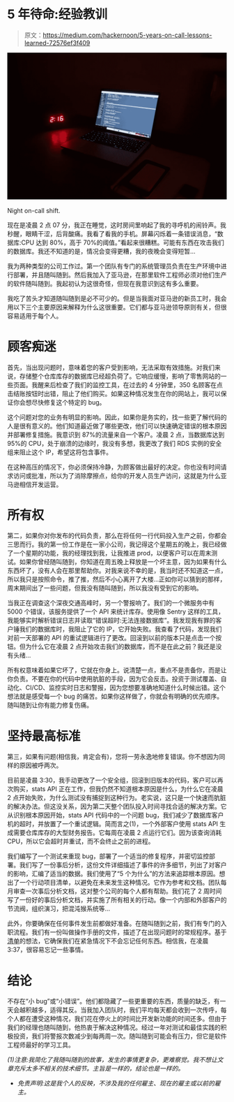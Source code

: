 # 5 年待命:经验教训

> 原文：<https://medium.com/hackernoon/5-years-on-call-lessons-learned-72576ef3f409>

![](img/944dccf703145a8a25f3cbaf14d19d59.png)

Night on-call shift.

现在是凌晨 2 点 07 分，我正在睡觉，这时房间里响起了我的寻呼机的闹铃声。我秒醒，眼睛干涩，后背酸痛。我看了看我的手机。屏幕闪烁着一条错误消息，“数据库:CPU 达到 80%，高于 70%的阈值。”看起来很糟糕。可能有东西在攻击我们的数据库。我还不知道的是，情况会变得更糟，我的夜晚会变得短暂…

我为两种类型的公司工作过。第一个团队有专门的系统管理员负责在生产环境中进行部署，并且随叫随到。然后我加入了亚马逊，在那里软件工程师必须对他们生产的软件随叫随到。我起初认为这很奇怪，但现在我意识到这有多么重要。

我吃了苦头才知道随叫随到是必不可少的。但是当我面对亚马逊的新员工时，我会用以下三个主要原因来解释为什么这很重要。它们都与亚马逊领导原则有关，但很容易适用于每个人。

# 顾客痴迷

首先，当出现问题时，意味着您的客户受到影响，无法采取有效措施。对我们来说，存储整个仓库库存的数据库已经超负荷了。它响应缓慢，影响了零售网站的一些页面。我醒来后检查了我们的监控工具，在过去的 4 分钟里，350 名顾客在点击结账按钮时出错，阻止了他们购买。如果这种情况发生在你的网站上，我可以保证你会想尽快修复这个特定的 bug。

这个问题对您的业务有明显的影响。因此，如果你是务实的，找一些更了解代码的人是很有意义的。他们知道最近做了哪些更改，他们可以快速确定错误的根本原因并部署修复措施。我意识到 87%的流量来自一个客户。凌晨 2 点，当数据库达到 95%的 CPU，处于崩溃的边缘时，我没有多想，我更改了我们 RDS 实例的安全组来阻止这个 IP，希望这将包含事件。

在这种高压的情况下，你必须保持冷静，为顾客做出最好的决定。你也没有时间请求访问或批准，所以为了消除摩擦点，给你的开发人员生产访问，这就是为什么亚马逊相信开发运营。

# 所有权

第二，如果你对你发布的代码负责，那么在将任何一行代码投入生产之前，你都会三思而行。我的第一份工作是在一家小公司，我记得这个星期五的晚上，我已经做了一个星期的功能，我的经理找到我，让我推进 prod，以便客户可以在周末测试。如果你曾经随叫随到，你知道在周五晚上释放是一个坏主意，因为如果有什么东西坏了，没有人会在那里帮助你。对我来说不幸的是，我当时还不知道这一点，所以我只是按照命令，推了推，然后不小心离开了大楼…正如你可以猜到的那样，周末期间出了一些问题，但我没有随叫随到，所以我没有受到它的影响。

当我正在调查这个深夜交通高峰时，另一个警报响了。我们的一个微服务中有 5000 个错误，该服务提供了一个 API 来统计库存。使用像 Sentry 这样的工具，我能够实时解析错误日志并读取“错误超时:无法连接数据库”。我发现我有罪的客户锤我们的数据库时，我阻止了它的 IP，它开始失败。我查看了代码，发现我们对前一天部署的 API 的重试逻辑进行了更改。回滚到以前的版本只是点击一个按钮。但为什么它在凌晨 2 点开始攻击我们的数据库，而不是在此之前？我还是没有头绪…

所有权意味着如果它坏了，它就在你身上。说清楚一点，重点不是责备你，而是让你负责。不要在你的代码中使用肮脏的手段，因为它会反击。投资于测试覆盖、自动化、CI/CD、监控实时日志和警报，因为您想要准确地知道什么时候出错。这个想法就是感受每一个 bug 的痛苦。如果你这样做了，你就会有明确的优先顺序。随叫随到让你有能力修复伤痛。

# 坚持最高标准

第三，如果有问题(相信我，肯定会有)，您将一劳永逸地修复错误。你不想因为同样的原因被呼两次。

目前是凌晨 3:30，我手动更改了一个安全组，回滚到旧版本的代码，客户可以再次购买，stats API 正在工作，但我仍然不知道根本原因是什么，为什么它在凌晨 2 点开始失败，为什么测试没有捕捉到这种行为。老实说，这只是一个快速而肮脏的解决办法。但这没关系，因为第二天整个团队投入时间寻找合适的解决方案。它从识别根本原因开始，stats API 代码中的一个问题 bug，我们减少了数据库客户机的超时，并放置了一个重试逻辑。简而言之(1)，一个外部客户使用 stats API 生成需要仓库库存的大型财务报告。它每周在凌晨 2 点运行它们。因为该查询消耗 CPU，所以它会超时并重试，而不会终止之前的进程。

我们编写了一个测试来重现 bug，部署了一个适当的修复程序，并密切监控部署。我们写了一份事后分析，这份文件详细描述了事件的许多细节，列出了对客户的影响，汇编了适当的数据。我们使用了“5 个为什么”的方法来追踪根本原因。想出了一个行动项目清单，以避免在未来发生这种情况。它作为参考和文档。团队每月审查一次事后分析文档，这对整个公司的每个人都有帮助。我们花了 2 周时间写了一份好的事后分析文档，并实施了所有相关的行动。像一个内部和外部客户的节流阀，组织演习，把混沌猴系统等…

此外，你要确保在任何事件发生前都做好准备。在随叫随到之前，我们有专门的入职流程。我们有一份叫做操作手册的文件，描述了在出现问题时的常规程序。基于[清单](https://www.amazon.com/Checklist-Manifesto-How-Things-Right/dp/0312430000)的想法，它确保我们在紧急情况下不会忘记任何东西。相信我，在凌晨 3:37，很容易忘记一些事情。

# 结论

不存在“小 bug”或“小错误”。他们都隐藏了一些更重要的东西，质量的缺乏，有一天会越积越多，适得其反。当我加入团队时，我们平均每天都会收到一次传呼，每个人都在遭受这种情况，我们花在停火上的时间比开发新功能的时间还多。但由于我们的经理也随叫随到，他热衷于解决这种情况。经过一年对测试和最佳实践的积极投资，我们将警报次数减少到每两周一次。随叫随到可能会有压力，但它是软件工程师最好的学习工具。

*(1)注意:我简化了我随叫随到的故事，发生的事情更复杂，更难察觉。我不想让文章充斥太多不相关的技术细节。主旨是一样的，结论也是一样的。*

*   *免责声明:这是我个人的反映，不涉及我的任何雇主、现在的雇主或以前的雇主。*